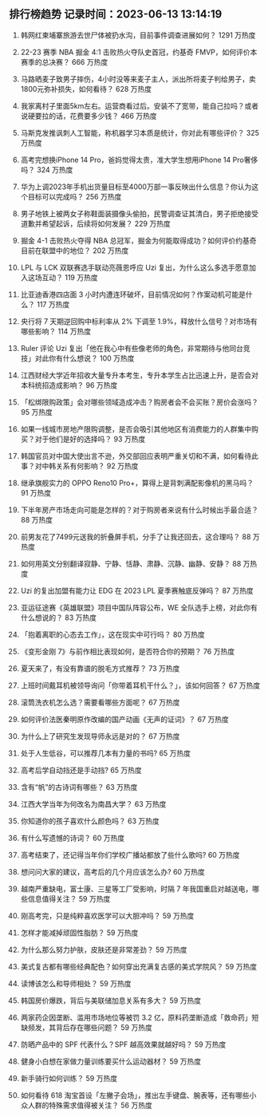 
## 排行榜趋势 记录时间：2023-06-13 13:14:19
  
  1. 韩网红柬埔寨旅游去世尸体被扔水沟，目前事件调查进展如何？ 1291 万热度
    
  2. 22-23 赛季 NBA 掘金 4:1 击败热火夺队史首冠，约基奇 FMVP，如何评价本赛季的总决赛？ 666 万热度
    
  3. 马路晒麦子致男子摔伤，4小时没等来麦子主人，派出所将麦子判给男子，卖1800元弥补损失，如何看待？ 628 万热度
    
  4. 我家离村子里面5km左右。运营商看过后。安装不了宽带，能自己拉吗？或者说硬要拉的话，花费要多少钱？ 466 万热度
    
  5. 马斯克发推讽刺人工智能，称机器学习本质是统计，你对此有哪些评价？ 325 万热度
    
  6. 高考完想换iPhone 14 Pro，爸妈觉得太贵，准大学生想用iPhone 14 Pro奢侈吗？ 324 万热度
    
  7. 华为上调2023年手机出货量目标至4000万部一事反映出什么信息？你认为这个目标可以完成吗？ 256 万热度
    
  8. 男子地铁上被两女子称鞋面装摄像头偷拍，民警调查证其清白，男子拒绝接受道歉并希望起诉，后续将如何发展？ 229 万热度
    
  9. 掘金 4-1 击败热火夺得 NBA 总冠军，掘金为何能取得成功？如何评价约基奇目前在联盟中的地位？ 202 万热度
    
  10. LPL 与 LCK 双联赛选手联动亮薇恩呼应 Uzi 复出，为什么这么多选手愿意加入这场互动？ 119 万热度
    
  11. 比亚迪香港四店面 3 小时内遭连环破坏，目前情况如何？作案动机可能是什么？ 117 万热度
    
  12. 央行将 7 天期逆回购中标利率从 2% 下调至 1.9%，释放什么信号？对市场有哪些影响？ 114 万热度
    
  13. Ruler 评论 Uzi 复出「他在我心中有些像老师的角色，非常期待与他同台竞技」对此你有什么想说？ 100 万热度
    
  14. 江西财经大学近年招收大量专升本考生，专升本学生占比迅速上升，是否会对本科统招造成影响？ 96 万热度
    
  15. 「松绑限购政策」会对哪些领域造成冲击？购房者会不会买账？房价会涨吗？ 95 万热度
    
  16. 如果一线城市房地产限购调整，是否会吸引其他地区有消费能力的人群集中购买？对于他们是好的选择吗？ 93 万热度
    
  17. 韩国官员对中国大使出言不逊，外交部回应表明严重关切和不满，如何看待此事？对中韩关系有何影响？ 92 万热度
    
  18. 继承旗舰实力的 OPPO Reno10 Pro+，算得上是背刺满配影像机的黑马吗？ 91 万热度
    
  19. 下半年房产市场走向可能是怎样的？对于购房者来说有什么时候出手最合适？ 88 万热度
    
  20. 前男友花了7499元送我的折叠屏手机，分手了让我还回去，这合理吗？ 88 万热度
    
  21. 如何用英文分别翻译寂静、宁静、恬静、肃静、沉静、幽静、安静？ 88 万热度
    
  22. Uzi 的复出加盟有能力让 EDG 在 2023 LPL 夏季赛触底反弹吗？ 87 万热度
    
  23. 亚运征途赛《英雄联盟》项目中国队阵容公布，WE 全队选手上榜，对此你有什么想说的？ 83 万热度
    
  24. 「抱着离职的心态去工作」，这在现实中可行吗？ 80 万热度
    
  25. 《变形金刚 7》与前作相比表现如何，是否符合你的预期？ 76 万热度
    
  26. 夏天来了，有没有靠谱的脱毛方式推荐？ 73 万热度
    
  27. 上班时间戴耳机被领导询问「你带着耳机干什么？」，该如何回答？ 67 万热度
    
  28. 滚筒洗衣机怎么选？需要看哪些方面呢？ 67 万热度
    
  29. 如何评价法医秦明原作改编的国产动画《无声的证词》？ 67 万热度
    
  30. 为什么上了研究生发现导师永远是对的？ 67 万热度
    
  31. 处于人生低谷，可以推荐几本有力量的书吗? 65 万热度
    
  32. 高考后学自动挡还是手动挡? 65 万热度
    
  33. 含有“帆”的古诗词有哪些？ 63 万热度
    
  34. 江西大学当年为何改名为南昌大学？ 63 万热度
    
  35. 你知道你的孩子喜欢什么颜色吗？ 63 万热度
    
  36. 有什么写遗憾的诗词？ 60 万热度
    
  37. 高考结束了，还记得当年你们学校广播站都放了些什么歌吗? 60 万热度
    
  38. 想问问大家的建议，高考后的几个月应该怎么办? 60 万热度
    
  39. 越南严重缺电，富士康、三星等工厂受影响，时隔 7 年我国重启对越送电，哪些信息值得关注？ 59 万热度
    
  40. 刚高考完，只是纯粹喜欢医学可以大胆冲吗？ 59 万热度
    
  41. 怎样才能减掉顽固性脂肪？ 59 万热度
    
  42. 为什么那么努力护肤，皮肤还是非常差劲？ 59 万热度
    
  43. 美式复古都有哪些经典配色？如何穿出充满复古感的美式学院风？ 59 万热度
    
  44. 读博该怎么和导师相处？ 59 万热度
    
  45. 韩国房价爆跌，背后与美联储加息关系有多大？ 59 万热度
    
  46. 两家药企因垄断、滥用市场地位等被罚 3.2 亿，原料药垄断造成「救命药」短缺频发，其背后存在哪些问题？ 59 万热度
    
  47. 防晒产品中的 SPF 代表什么？SPF 越高效果就越好吗？ 59 万热度
    
  48. 健身小白想在家做力量训练要买什么运动器材？ 59 万热度
    
  49. 新手骑行如何训练？ 59 万热度
    
  50. 如何看待 618 淘宝首设「左撇子会场」，推出左手键盘、腕表等，还有哪些小众人群的特殊需求值得被关注？ 56 万热度
    